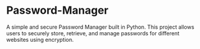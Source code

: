 # Password-Manager
A simple and secure Password Manager built in Python. This project allows users to securely store, retrieve, and manage passwords for different websites using encryption.

